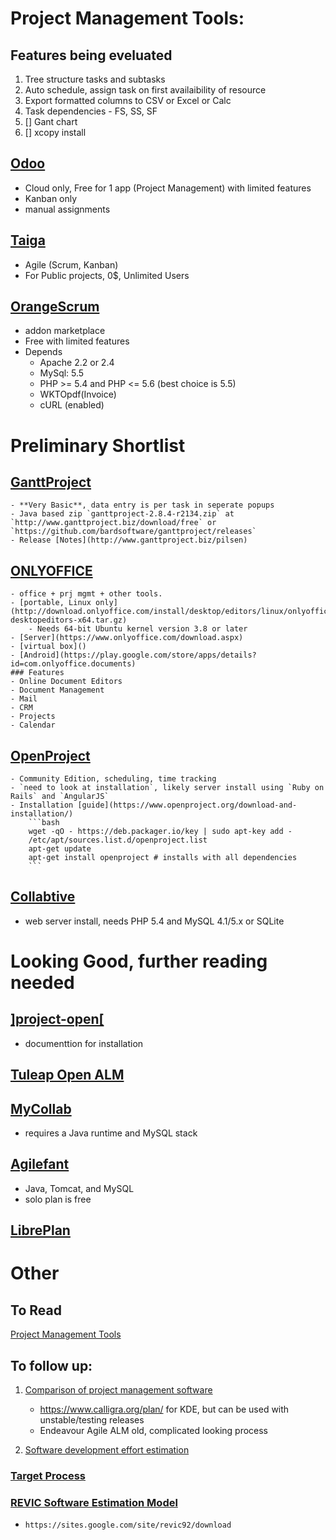 # Project Management Tools:

## Features being eveluated
1. Tree structure tasks and subtasks
2. Auto schedule, assign task on first availaibility of resource
3. Export formatted columns to CSV or Excel or Calc
4. Task dependencies - FS, SS, SF
5. [] Gant chart
6. [] xcopy install

## [Odoo](https://www.odoo.com/)
- Cloud only, Free for 1 app (Project Management) with limited features
- Kanban only
- manual assignments

## [Taiga](https://taiga.io/)
- Agile (Scrum, Kanban)
- For Public projects, 0$, Unlimited Users


## [OrangeScrum](http://www.orangescrum.org/)
- addon marketplace
- Free with limited features
- Depends
	-	Apache 2.2 or 2.4
	-	MySql: 5.5
	-	PHP >= 5.4 and PHP <= 5.6 (best choice is 5.5)
	-	WK<html>TOpdf(Invoice)
	-	cURL (enabled)


# Preliminary Shortlist

## [GanttProject](http://www.ganttproject.biz/)
	- **Very Basic**, data entry is per task in seperate popups
	- Java based zip `ganttproject-2.8.4-r2134.zip` at 
	`http://www.ganttproject.biz/download/free` or `https://github.com/bardsoftware/ganttproject/releases`
	- Release [Notes](http://www.ganttproject.biz/pilsen)

## [ONLYOFFICE](https://www.onlyoffice.com/)
	- office + prj mgmt + other tools. 
	- [portable, Linux only](http://download.onlyoffice.com/install/desktop/editors/linux/onlyoffice-desktopeditors-x64.tar.gz)
		- Needs 64-bit Ubuntu kernel version 3.8 or later
	- [Server](https://www.onlyoffice.com/download.aspx)
	- [virtual box]()
	- [Android](https://play.google.com/store/apps/details?id=com.onlyoffice.documents)
	### Features 
	- Online Document Editors
	- Document Management
	- Mail
	- CRM
	- Projects
	- Calendar

## [OpenProject](https://www.openproject.org/)
	- Community Edition, scheduling, time tracking
	- `need to look at installation`, likely server install using `Ruby on Rails` and `AngularJS`
	- Installation [guide](https://www.openproject.org/download-and-installation/)
		```bash
		wget -qO - https://deb.packager.io/key | sudo apt-key add -
		/etc/apt/sources.list.d/openproject.list
		apt-get update
		apt-get install openproject # installs with all dependencies
		```

## [Collabtive](http://collabtive.o-dyn.de/)
- web server install, needs PHP 5.4 and MySQL 4.1/5.x or SQLite


# Looking Good, further reading needed
## [\]project-open\[](http://www.project-open.com/)
- documenttion for installation

## [Tuleap Open ALM](https://www.tuleap.org/)

## [MyCollab](http://community.mycollab.com/)
- requires a Java runtime and MySQL stack

## [Agilefant](http://www.agilefant.com/)
- Java, Tomcat, and MySQL
- solo plan is free

## [LibrePlan](http://www.libreplan.com/)

# Other
## To Read
[Project Management Tools](https://www.tutorialspoint.com/management_concepts/project_management_tools.htm)

## To follow up:
1. [Comparison of project management software](https://en.wikipedia.org/wiki/Comparison_of_project_management_software)
	- https://www.calligra.org/plan/
		for KDE, but can be used with unstable/testing releases
	- Endeavour Agile ALM
		old, complicated looking process

2. [Software development effort estimation](https://en.wikipedia.org/wiki/Software_development_effort_estimation#Development_estimation_software)
### [Target Process](https://www.targetprocess.com/)
### [REVIC Software Estimation Model](https://web.archive.org/web/20101115172302/http://sepo.spawar.navy.mil:80/Estimation.html)
- `https://sites.google.com/site/revic92/download`
